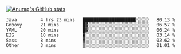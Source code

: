 [![Anurag's GitHub stats](https://github-readme-stats.vercel.app/api?username=sebasphere&count_private=true&theme=tokyonight)](https://github.com/anuraghazra/github-readme-stats)

<!--START_SECTION:waka-->

```text
Java         4 hrs 23 mins   ████████████████████░░░░░   80.13 %
Groovy       21 mins         █▓░░░░░░░░░░░░░░░░░░░░░░░   06.57 %
YAML         20 mins         █▓░░░░░░░░░░░░░░░░░░░░░░░   06.24 %
EJS          10 mins         ▓░░░░░░░░░░░░░░░░░░░░░░░░   03.14 %
Sass         8 mins          ▓░░░░░░░░░░░░░░░░░░░░░░░░   02.62 %
Other        3 mins          ▒░░░░░░░░░░░░░░░░░░░░░░░░   01.01 %
```

<!--END_SECTION:waka-->
